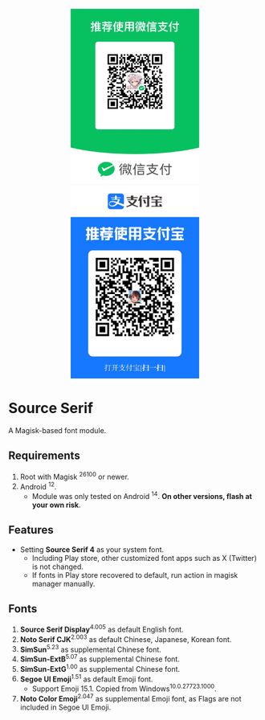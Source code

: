 <p align="center">
<img src="assets/mm_facetoface_collect_qrcode_1737769237737~2.png" width="256px"/>
<img src="assets/1737769403554~2.jpg" width="256px"/>
</p>

# Source Serif
A Magisk-based font module.
## Requirements
1. Root with Magisk <sup>26100</sup> or newer.
2. Android <sup>12</sup>.
    * Module was only tested on Android <sup>14</sup>. **On other versions, flash at your own risk**.
## Features
* Setting **Source Serif 4** as your system font.
    * Including Play store, other customized font apps such as X (Twitter) is not changed.
    * If fonts in Play store recovered to default, run action in magisk manager manually.
## Fonts
1. **Source Serif Display**<sup>4.005</sup> as default English font.
2.  **Noto Serif CJK**<sup>2.003</sup> as default Chinese, Japanese, Korean font.
3. **SimSun**<sup>5.23</sup> as supplemental Chinese font.
4. **SimSun-ExtB**<sup>5.07</sup> as supplemental Chinese font.
5. **SimSun-ExtG**<sup>1.00</sup> as supplemental Chinese font.
6. **Segoe UI Emoji**<sup>1.51</sup> as default Emoji font.
   * Support Emoji 15.1. Copied from Windows<sup>10.0.27723.1000</sup>.
7. **Noto Color Emoji**<sup>2.047</sup> as supplemental  Emoji font, as Flags are not included in Segoe UI Emoji.
